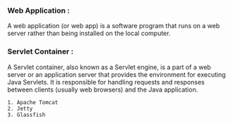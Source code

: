 ### Web Application :

A web application (or web app) is a software program that runs on a web server rather than being installed on the local computer.

### Servlet Container : 

A Servlet container, also known as a Servlet engine, is a part of a web server or an application server that provides the environment for executing Java Servlets. It is responsible for handling requests and responses between clients (usually web browsers) and the Java application.
```
1. Apache Tomcat
2. Jetty
3. Glassfish
```
